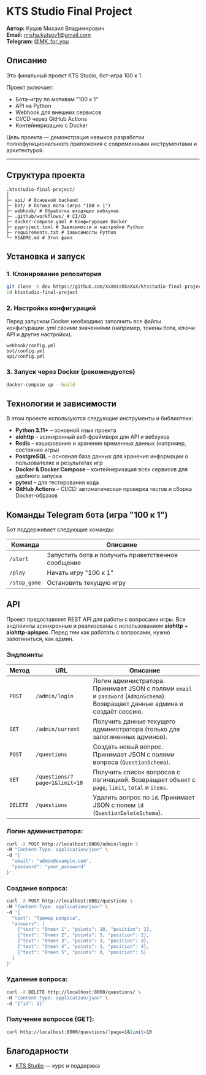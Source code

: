 # KTS Studio Final Project

**Автор:** Куцов Михаил Владимирович  
**Email:** misha.kutsov1@gmail.com  
**Telegram:** [@MK_for_you](https://t.me/MK_for_you)

## Описание

Это финальный проект KTS Studio, бот-игра 100 к 1.  

Проект включает:  

- Бота-игру по мотивам "100 к 1"  
- API на Python  
- Webhook для внешних сервисов  
- CI/CD через GitHub Actions  
- Контейнеризацию с Docker  

Цель проекта — демонстрация навыков разработки полнофункционального приложения с современными инструментами и архитектурой.  

---

## Структура проекта
```
.ktsstudio-final-project/
│
├─ api/ # Основной backend
├─ bot/ # Логика бота (игра "100 к 1")
├─ webhook/ # Обработка входящих вебхуков
├─ .github/workflows/ # CI/CD
├─ docker-compose.yaml # Конфигурация Docker
├─ pyproject.toml # Зависимости и настройки Python
├─ requirements.txt # Зависимости Python
└─ README.md # Этот файл
```

## Установка и запуск

### 1. Клонирование репозитория

```bash
git clone -b dev https://github.com/XxXmishkaXxX/ktsstudio-final-project.git
cd ktsstudio-final-project
```
### 2. Настройка конфигураций

Перед запуском Docker необходимо заполнить все файлы конфигурации .yml своими значениями (например, токены бота, ключи API и другие настройки).

```
webhook/config.yml
bot/config.yml
api/config.yml
```

### 3. Запуск через Docker (рекомендуется)
```bash
docker-compose up --build
```

## Технологии и зависимости

В этом проекте используются следующие инструменты и библиотеки:

- **Python 3.11+** – основной язык проекта  
- **aiohttp** – асинхронный веб-фреймворк для API и вебхуков  
- **Redis** – кэширование и хранение временных данных (например, состояние игры)  
- **PostgreSQL** – основная база данных для хранения информации о пользователях и результатах игр  
- **Docker & Docker Compose** – контейнеризация всех сервисов для удобного запуска  
- **pytest** – для тестирования кода  
- **GitHub Actions** – CI/CD: автоматическая проверка тестов и сборка Docker-образов  

## Команды Telegram бота (игра "100 к 1")

Бот поддерживает следующие команды:

| Команда       | Описание |
|---------------|----------|
| `/start`      | Запустить бота и получить приветственное сообщение |
| `/play`       | Начать игру "100 к 1" |
| `/stop_game`  | Остановить текущую игру |


## API

Проект предоставляет REST API для работы с вопросами игры. Все эндпоинты асинхронные и реализованы с использованием **aiohttp + aiohttp-apispec**. Перед тем как работать с вопросами, нужно залогиниться, как админ.

### Эндпоинты
| Метод  | URL           | Описание |
|--------|---------------|----------|
| `POST` | `/admin/login` | Логин администратора. Принимает JSON с полями `email` и `password` (`AdminSchema`). Возвращает данные админа и создаёт сессию. |
| `GET`  | `/admin/current` | Получить данные текущего администратора (только для залогиненных админов). |
| `POST` | `/questions`       | Создать новый вопрос. Принимает JSON с полями вопроса (`QuestionSchema`). |
| `GET`  | `/questions/?page=1&limit=10` | Получить список вопросов с пагинацией. Возвращает объект с `page`, `limit`, `total` и `items`. |
| `DELETE` | `/questions`     | Удалить вопрос по `id`. Принимает JSON с полем `id` (`QuestionDeleteSchema`). |

### Логин администратора:

```bash
curl -X POST http://localhost:8000/admin/login \
-H "Content-Type: application/json" \
-d '{
  "email": "admin@example.com",
  "password": "your_password"
}'
```
### Создание вопроса:
```bash
curl -X POST http://localhost:8082/questions \
-H "Content-Type: application/json" \
-d '{
  "text": "Пример вопроса",
  "answers": [
    {"text": "Ответ 1", "points": 10, "position": 1},
    {"text": "Ответ 2", "points": 5, "position": 2},
    {"text": "Ответ 3", "points": 3, "position": 3},
    {"text": "Ответ 4", "points": 1, "position": 4},
    {"text": "Ответ 5", "points": 0, "position": 5}
  ]
}'
```
### Удаление вопроса:
```bash
curl -X DELETE http://localhost:8000/questions/ \
-H "Content-Type: application/json" \
-d '{"id": 1}'
```

### Получение вопросов (GET):
```bash
curl http://localhost:8000/questions/?page=1&limit=10
```

## Благодарности

- [KTS Studio](https://ktsstudio.ru/) — курс и поддержка


